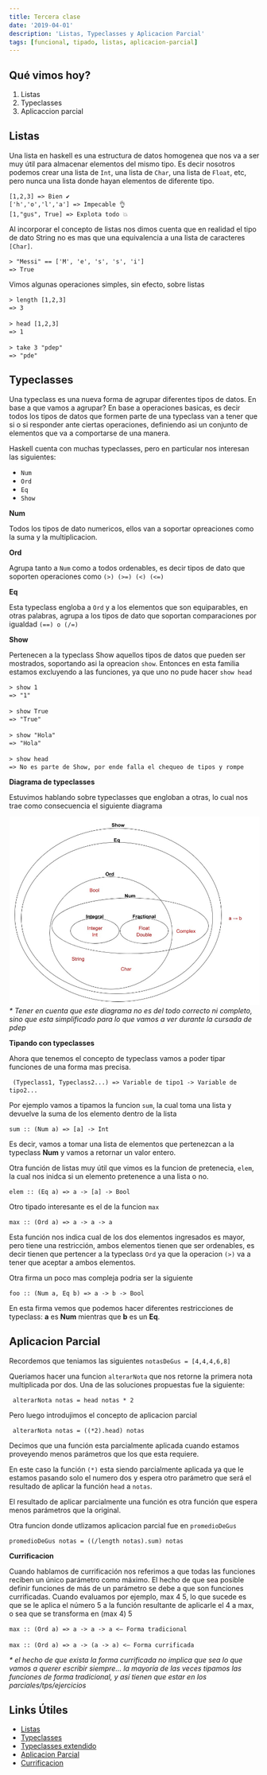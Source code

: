 ```yaml
---
title: Tercera clase
date: '2019-04-01'
description: 'Listas, Typeclasses y Aplicacion Parcial'
tags: [funcional, tipado, listas, aplicacion-parcial]
---
```


## Qué vimos hoy?

1. Listas
2. Typeclasses
3. Aplicaccion parcial

## Listas

Una lista en haskell es una estructura de datos homogenea que nos va a ser muy útil para almacenar elementos del mismo tipo. Es decir nosotros podemos crear una lista de `Int`, una lista de `Char`, una lista de `Float`, etc, pero nunca una lista donde hayan elementos de diferente tipo.

```
[1,2,3] => Bien ✔️
['h','o','l','a'] => Impecable 👌
[1,"gus", True] => Explota todo 💥
```

Al incorporar el concepto de listas nos dimos cuenta que en realidad el tipo de dato String no es mas que una equivalencia a una lista de caracteres `[Char]`.

```
> "Messi" == ['M', 'e', 's', 's', 'i']
=> True
```

Vimos algunas operaciones simples, sin efecto, sobre listas

```
> length [1,2,3]
=> 3

> head [1,2,3]
=> 1

> take 3 "pdep"
=> "pde"
```

## Typeclasses

Una typeclass es una nueva forma de agrupar diferentes tipos de datos. En base a que vamos a agrupar? En base a operaciones basicas, es decir todos los tipos de datos que formen parte de una typeclass van a tener que si o si responder ante ciertas operaciones, definiendo asi un conjunto de elementos que va a comportarse de una manera.

Haskell cuenta con muchas typeclasses, pero en particular nos interesan las siguientes:

- `Num`
- `Ord`
- `Eq`
- `Show`

**Num**

Todos los tipos de dato numericos, ellos van a soportar opreaciones como la suma y la multiplicacion.

**Ord**

Agrupa tanto a `Num` como a todos ordenables, es decir tipos de dato que soporten operaciones como `(>) (>=) (<) (<=)`

**Eq**

Esta typeclass engloba a `Ord` y a los elementos que son equiparables, en otras palabras, agrupa a los tipos de dato que soportan comparaciones por igualdad `(==) o (/=)`

**Show**

Pertenecen a la typeclass Show aquellos tipos de datos que pueden ser mostrados, soportando asi la opreacion `show`. Entonces en esta familia estamos excluyendo a las funciones, ya que uno no pude hacer `show head`

```
> show 1
=> "1"

> show True
=> "True"

> show "Hola"
=> "Hola"

> show head
=> No es parte de Show, por ende falla el chequeo de tipos y rompe
```

**Diagrama de typeclasses**

Estuvimos hablando sobre typeclasses que engloban a otras, lo cual nos trae como consecuencia el siguiente diagrama

![diagrama de typeclasses](./haskell-type-classes.jpg 'Typeclasses Haskell')
_\* Tener en cuenta que este diagrama no es del todo correcto ni completo, sino que esta simplificado para lo que vamos a ver durante la cursada de pdep_

**Tipando con typeclasses**

Ahora que tenemos el concepto de typeclass vamos a poder tipar funciones de una forma mas precisa.

```
 (Typeclass1, Typeclass2...) => Variable de tipo1 -> Variable de tipo2...
```

Por ejemplo vamos a tipamos la funcion `sum`, la cual toma una lista y devuelve la suma de los elemento dentro de la lista

```
sum :: (Num a) => [a] -> Int
```

Es decir, vamos a tomar una lista de elementos que pertenezcan a la typeclass **Num** y vamos a retornar un valor entero.

Otra función de listas muy útil que vimos es la funcion de pretenecia, `elem`, la cual nos inidca si un elemento pretenence a una lista o no.

```
elem :: (Eq a) => a -> [a] -> Bool
```

Otro tipado interesante es el de la funcion `max`

```
max :: (Ord a) => a -> a -> a
```

Esta función nos indica cual de los dos elementos ingresados es mayor, pero tiene una restricción, ambos elementos tienen que ser ordenables, es decir tienen que pertencer a la typeclass `Ord` ya que la operacion `(>)` va a tener que aceptar a ambos elementos.

Otra firma un poco mas compleja podria ser la siguiente

```
foo :: (Num a, Eq b) => a -> b -> Bool
```

En esta firma vemos que podemos hacer diferentes restricciones de typeclass: **a** es **Num** mientras que **b** es un **Eq**.

## Aplicacion Parcial

Recordemos que teniamos las siguientes `notasDeGus = [4,4,4,6,8]`

Queriamos hacer una funcion `alterarNota` que nos retorne la primera nota multiplicada por dos. Una de las soluciones propuestas fue la siguiente:

```
 alterarNota notas = head notas * 2
```

Pero luego introdujimos el concepto de aplicacion parcial

```
 alterarNota notas = ((*2).head) notas
```

Decimos que una función esta parcialmente aplicada cuando estamos proveyendo menos parámetros que los que esta requiere.

En este caso la función `(*)` esta siendo parcialmente aplicada ya que le estamos pasando solo el numero dos y espera otro parámetro que será el resultado de aplicar la función `head` a `notas`.

El resultado de aplicar parcialmente una función es otra función que espera menos parámetros que la original.

Otra funcion donde utlizamos aplicacion parcial fue en `promedioDeGus`

```
promedioDeGus notas = ((/length notas).sum) notas
```

**Currificacion**

Cuando hablamos de currificación nos referimos a que todas las funciones reciben un único parámetro como máximo. El hecho de que sea posible definir funciones de más de un parámetro se debe a que son funciones currificadas. Cuando evaluamos por ejemplo, max 4 5, lo que sucede es que se le aplica el número 5 a la función resultante de aplicarle el 4 a max, o sea que se transforma en (max 4) 5

```
max :: (Ord a) => a -> a -> a <— Forma tradicional

max :: (Ord a) => a -> (a -> a) <— Forma currificada
```

_\* el hecho de que exista la forma currificada no implica que sea lo que vamos a querer escribir siempre... la mayoría de las veces tipamos las funciones de forma tradicional, y así tienen que estar en los parciales/tps/ejercicios_

## Links Útiles

- [Listas](http://aprendehaskell.es/content/Empezando.html#una-introduccion-a-las-listas)
- [Typeclasses](http://wiki.uqbar.org/wiki/articles/typeclasses.html)
- [Typeclasses extendido](http://aprendehaskell.es/content/Tipos.html#clases-de-tipos-paso-a-paso-1a-parte)
- [Aplicacion Parcial](http://wiki.uqbar.org/wiki/articles/aplicacion-parcial.html)
- [Currificacion](http://wiki.uqbar.org/wiki/articles/currificacion.html)
